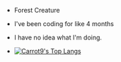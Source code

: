 - Forest Creature

- I've been coding for like 4 months

- I have no idea what I'm doing.

- [![Carrot9's Top Langs](https://github-readme-stats.vercel.app/api/top-langs/?username=Carrot-9&layout=pie&theme=tokyonight&langs_count=20&hide=SCSS)](https://github.com/Carrot-9/github-readme-stats)

